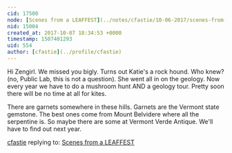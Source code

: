 ```yaml
---
cid: 17500
node: [Scenes from a LEAFFEST](../notes/cfastie/10-06-2017/scenes-from-a-leaffest)
nid: 15004
created_at: 2017-10-07 18:34:53 +0000
timestamp: 1507401293
uid: 554
author: [cfastie](../profile/cfastie)
---
```


Hi Zengirl. We missed you bigly. Turns out Katie's a rock hound. Who knew? (no, Public Lab, this is not a question). She went all in on the geology. Now every year we have to do a mushroom hunt AND a geology tour. Pretty soon there will be no time at all for kites.

There are garnets somewhere in these hills. Garnets are the Vermont state gemstone. The best ones come from Mount Belvidere where all the serpentine is. So maybe there are some at Vermont Verde Antique. We'll have to find out next year.

[cfastie](../profile/cfastie) replying to: [Scenes from a LEAFFEST](../notes/cfastie/10-06-2017/scenes-from-a-leaffest)

